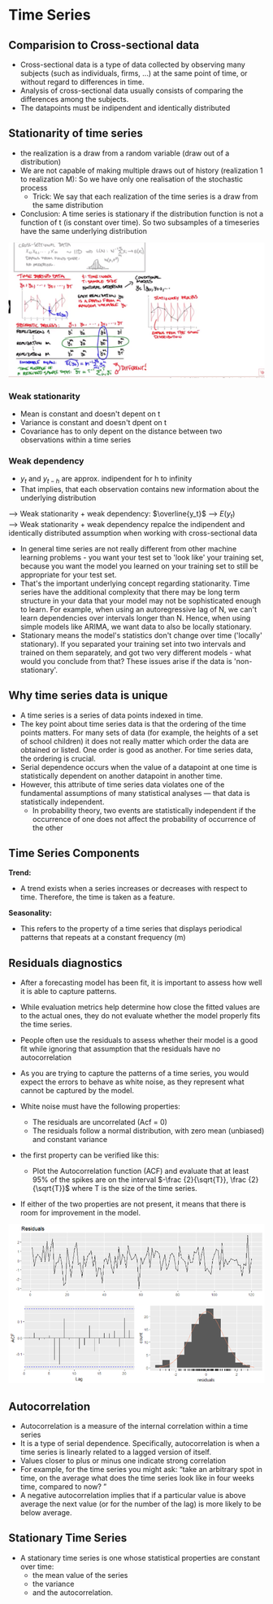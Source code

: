# Time Series
## Comparision to Cross-sectional data
- Cross-sectional data is a type of data collected by observing many subjects (such as individuals, firms, ...) at the same point of time, or without regard to differences in time. 
- Analysis of cross-sectional data usually consists of comparing the differences among the subjects.
- The datapoints must be indipendent and identically distributed 

## Stationarity of time series
- the realization is a draw from a random variable (draw out of a distribution)
- We are not capable of making multiple draws out of history (realization 1 to realization M): So we have only one realisation of the stochastic process
    - Trick: We say that each realization of the time series is a draw from the same distribution 
- Conclusion: A time series is stationary if the distribution function is not a function of t (is constant over time). So two subsamples of a timeseries have the same underlying distribution

![](../pictures/stationary.png)

### Weak stationarity
- Mean is constant and doesn't depent on t
- Variance is constant and doesn't dpent on t
- Covariance has to only depent on the distance between two observations within a time series

### Weak dependency
- $y_{t}$ and $y_{t-h}$ are approx. indipendent for h to infinity
- That implies, that each observation contains new information about the underlying distribution

--> Weak stationarity + weak dependency: $\overline{y_t}$ --> $E(y_t)$ <br>
--> Weak stationarity + weak dependency repalce the indipendent and identically distributed assumption when working with cross-sectional data


- In general time series are not really different from other machine learning problems - you want your test set to 'look like' your training set, because you want the model you learned on your training set to still be appropriate for your test set. 
- That's the important underlying concept regarding stationarity. Time series have the additional complexity that there may be long term structure in your data that your model may not be sophisticated enough to learn. For example, when using an autoregressive lag of N, we can't learn dependencies over intervals longer than N. Hence, when using simple models like ARIMA, we want data to also be locally stationary.
- Stationary means the model's statistics don't change over time ('locally' stationary). If you separated your training set into two intervals and trained on them separately, and got two very different models - what would you conclude from that? These issues arise if the data is 'non-stationary'.


## Why time series data is unique
- A time series is a series of data points indexed in time. 
- The key point about time series data is that the ordering of the time points matters. For many sets of data (for example, the heights of a set of school children) it does not really matter which order the data are obtained or listed. One order is good as another. For time series data, the ordering is crucial.
- Serial dependence occurs when the value of a datapoint at one time is statistically dependent on another datapoint in another time. 
- However, this attribute of time series data violates one of the fundamental assumptions of many statistical analyses — that data is statistically independent.
   - In probability theory, two events are statistically independent if the occurrence of one does not affect the probability of occurrence of the other 

## Time Series Components
__Trend:__ <br>
- A trend exists when a series increases or decreases with respect to time. Therefore, the time is taken as a feature. 

__Seasonality:__ <br>
- This refers to the property of a time series that displays periodical patterns that repeats at a constant frequency (m)

## Residuals diagnostics
- After a forecasting model has been fit, it is important to assess how well it is able to capture patterns. 
- While evaluation metrics help determine how close the fitted values are to the actual ones, they do not evaluate whether the model properly fits the time series.
- People often use the residuals to assess whether their model is a good fit while ignoring that assumption that the residuals have no autocorrelation
- As you are trying to capture the patterns of a time series, you would expect the errors to behave as white noise, as they represent what cannot be captured by the model. 
- White noise must have the following properties:
   - The residuals are uncorrelated (Acf = 0)
   - The residuals follow a normal distribution, with zero mean (unbiased) and constant variance
   
- the first property can be verified like this:
   - Plot the Autocorrelation function (ACF) and evaluate that at least 95% of the spikes are on the interval $-\frac {2}{\sqrt{T}}, \frac {2}{\sqrt{T}}$ where T is the size of the time series.
- If either of the two properties are not present, it means that there is room for improvement in the model.

![](../pictures/interval.png)

## Autocorrelation
- Autocorrelation is a measure of the internal correlation within a time series
- It is a type of serial dependence. Specifically, autocorrelation is when a time series is linearly related to a lagged version of itself. 
- Values closer to plus or minus one indicate strong correlation
- For example, for the time series you might ask: “take an arbitrary spot in time, on the average what does the time series look like in four weeks time, compared to now? ”
- A negative autocorrelation implies that if a particular value is above average the next value (or for the number of the lag) is more likely to be below average. 

## Stationary Time Series
- A stationary time series is one whose statistical properties are constant over time:
   - the mean value of the series
   - the variance
   - and the autocorrelation. 






